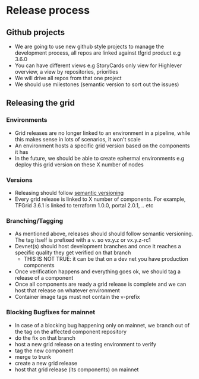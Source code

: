 # Release process

## Github projects

- We are going to use new github style projects to manage the development process, all repos are linked against tfgrid product e.g 3.6.0
- You can have different views e.g StoryCards only view for Highlever overview, a view by repositories, priorities
- We will drive all repos from that one project
- We should use milestones (semantic version to sort out the issues)

## Releasing the grid


### Environments

- Grid releases are no longer linked to an environment in a pipeline, while this makes sense in lots of scenarios, it won't scale
- An environment hosts a specific grid version based on the components it has
- In the future, we should be able to create ephermal environments e.g deploy this grid version on these X number of nodes

### Versions

- Releasing should follow [semantic versioning](https://semver.org/) 
- Every grid release is linked to X number of components. For example, TFGrid 3.6.1 is linked to terraform 1.0.0, portal 2.0.1, .. etc


### Branching/Tagging

- As mentioned above, releases should should follow semantic versioning. The tag itself is prefixed with a `v`. so vx.y.z or vx.y.z-rc1
- Devnet(s) should host development branches and once it reaches a specific quality they get verified on that branch
    - THIS IS NOT TRUE: it can be that on a dev net you have production components
- Once verification happens and everything goes ok, we should tag a release of a component
- Once all components are ready a grid release is complete and we can host that release on whatever environment
- Container image tags must not contain the `v`-prefix

### Blocking Bugfixes for mainnet

- In case of a blocking bug happening only on mainnet, we branch out of the tag on the affected component repository
- do the fix on that branch
- host a new grid release on a testing environment to verify
- tag the new component
- merge to trunk
- create a new grid release
- host that grid release (its components) on mainnet
